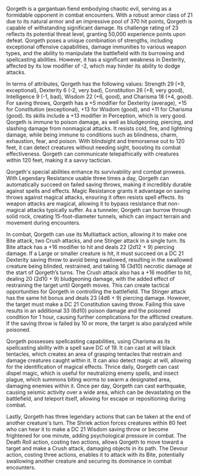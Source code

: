 Qorgeth is a gargantuan fiend embodying chaotic evil, serving as a formidable opponent in combat encounters. With a robust armor class of 21 due to its natural armor and an impressive pool of 370 hit points, Qorgeth is capable of withstanding significant damage. Its challenge rating of 23 reflects its potential threat level, granting 50,000 experience points upon defeat. Qorgeth poses a unique combination of strengths, including exceptional offensive capabilities, damage immunities to various weapon types, and the ability to manipulate the battlefield with its burrowing and spellcasting abilities. However, it has a significant weakness in Dexterity, affected by its low modifier of -2, which may hinder its ability to dodge attacks.

In terms of attributes, Qorgeth has the following values: Strength 29 (+9, exceptional), Dexterity 6 (-2, very bad), Constitution 26 (+8, very good), Intelligence 9 (-1, bad), Wisdom 22 (+6, good), and Charisma 18 (+4, good). For saving throws, Qorgeth has a +5 modifier for Dexterity (average), +15 for Constitution (exceptional), +13 for Wisdom (good), and +11 for Charisma (good). Its skills include a +13 modifier in Perception, which is very good. Qorgeth is immune to poison damage, as well as bludgeoning, piercing, and slashing damage from nonmagical attacks. It resists cold, fire, and lightning damage, while being immune to conditions such as blindness, charm, exhaustion, fear, and poison. With blindsight and tremorsense out to 120 feet, it can detect creatures without needing sight, boosting its combat effectiveness. Qorgeth can communicate telepathically with creatures within 120 feet, making it a savvy tactician.

Qorgeth's special abilities enhance its survivability and combat prowess. With Legendary Resistance usable three times a day, Qorgeth can automatically succeed on failed saving throws, making it incredibly durable against spells and effects. Magic Resistance grants it advantage on saving throws against magical attacks, ensuring it often resists spell effects. Its weapon attacks are magical, allowing it to bypass resistance that non-magical attacks typically suffer. As a tunneler, Qorgeth can burrow through solid rock, creating 15-foot-diameter tunnels, which can impact terrain and movement during encounters.

In combat, Qorgeth can use its Multiattack action, allowing it to make one Bite attack, two Crush attacks, and one Stinger attack in a single turn. Its Bite attack has a +16 modifier to hit and deals 22 (2d12 + 9) piercing damage. If a Large or smaller creature is hit, it must succeed on a DC 21 Dexterity saving throw to avoid being swallowed, resulting in the swallowed creature being blinded, restrained, and taking 16 (3d10) necrotic damage at the start of Qorgeth’s turns. The Crush attack also has a +16 modifier to hit, dealing 20 (2d10 + 9) bludgeoning damage, with the added effect of restraining the target until Qorgeth moves. This can create tactical opportunities for Qorgeth in controlling the battlefield. The Stinger attack has the same hit bonus and deals 23 (4d6 + 9) piercing damage. However, the target must make a DC 21 Constitution saving throw. Failing this save results in an additional 33 (6d10) poison damage and the poisoned condition for 1 hour, causing further complications for the afflicted creature. If the saving throw is failed by 10 or more, the target is also paralyzed while poisoned.

Qorgeth possesses spellcasting capabilities, using Charisma as its spellcasting ability with a spell save DC of 19. It can cast at will black tentacles, which creates an area of grasping tentacles that restrain and damage creatures caught within it. It can also detect magic at will, allowing for the identification of magical effects. Thrice daily, Qorgeth can cast dispel magic, which is useful for neutralizing enemy spells, and insect plague, which summons biting worms to swarm a designated area, damaging enemies within it. Once per day, Qorgeth can cast earthquake, causing seismic activity over a wide area, which can be devastating on the battlefield, and teleport itself, allowing for escape or repositioning during combat.

Lastly, Qorgeth has three legendary actions that can be taken at the end of another creature's turn. The Shriek action forces creatures within 60 feet who can hear it to make a DC 21 Wisdom saving throw or become frightened for one minute, adding psychological pressure in combat. The Death Roll action, costing two actions, allows Qorgeth to move toward a target and make a Crush attack, damaging objects in its path. The Devour action, costing three actions, enables it to attack with its Bite, potentially swallowing another creature and securing its dominance in combat encounters.